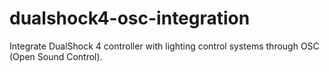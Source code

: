 # dualshock4-osc-integration
Integrate DualShock 4 controller with lighting control systems through OSC (Open Sound Control).
